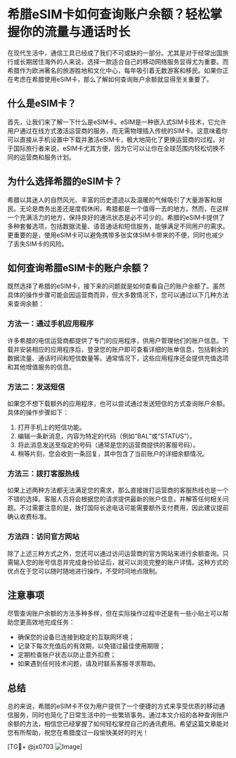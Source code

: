 # 希腊eSIM卡如何查询账户余额？轻松掌握你的流量与通话时长

在现代生活中，通信工具已经成了我们不可或缺的一部分。尤其是对于经常出国旅行或长期居住海外的人来说，选择一款适合自己的移动网络服务显得尤为重要。而希腊作为欧洲著名的旅游胜地和文化中心，每年吸引着无数游客和移民。如果你正在考虑在希腊使用eSIM卡，那么了解如何查询账户余额就显得至关重要了。

## 什么是eSIM卡？

首先，让我们来了解一下什么是eSIM卡。eSIM是一种嵌入式SIM卡技术，它允许用户通过在线方式激活运营商的服务，而无需物理插入传统的SIM卡。这意味着你可以直接从手机设置中下载并激活eSIM卡，极大地简化了更换运营商的过程。对于国际旅行者来说，eSIM卡尤其方便，因为它可以让你在全球范围内轻松切换不同的运营商和服务计划。

## 为什么选择希腊的eSIM卡？

希腊以其迷人的自然风光、丰富的历史遗迹以及温暖的气候吸引了大量游客和居民。无论是商务出差还是度假休闲，希腊都是一个值得一去的地方。然而，在这样一个充满活力的地方，保持良好的通讯状态是必不可少的。希腊的eSIM卡提供了多种套餐选项，包括数据流量、语音通话和短信服务，能够满足不同用户的需求。更重要的是，使用eSIM卡可以避免携带多张实体SIM卡带来的不便，同时也减少了丢失SIM卡的风险。

## 如何查询希腊eSIM卡的账户余额？

既然选择了希腊的eSIM卡，接下来的问题就是如何查看自己的账户余额了。虽然具体的操作步骤可能会因运营商而异，但大多数情况下，您可以通过以下几种方法来查询余额：

### 方法一：通过手机应用程序

许多希腊的电信运营商都提供了专门的应用程序，供用户管理他们的账户信息。下载并安装相应的应用程序后，登录您的账户即可查看详细的账单信息，包括剩余的数据流量、通话时间和短信数量等。通常情况下，这些应用程序还会提供充值选项和其他增值服务的信息。

### 方法二：发送短信

如果您不想下载额外的应用程序，也可以尝试通过发送短信的方式查询账户余额。具体的操作步骤如下：
1. 打开手机上的短信功能。
2. 编辑一条新消息，内容为特定的代码（例如“BAL”或“STATUS”）。
3. 将此消息发送至指定的号码（通常是您的运营商提供的客服号码）。
4. 稍等片刻，您会收到一条回复，其中包含了当前账户的详细余额情况。

### 方法三：拨打客服热线

如果上述两种方法都无法满足您的需求，那么直接拨打运营商的客服热线也是一个不错的选择。客服人员将会根据您的请求提供最新的账户信息，并解答任何相关问题。不过需要注意的是，拨打国际长途电话可能需要额外支付费用，因此建议提前确认收费标准。

### 方法四：访问官方网站

除了上述三种方式之外，您还可以通过访问运营商的官方网站来进行余额查询。只需输入您的账号信息并完成身份验证后，就可以浏览完整的账户详情。这种方式的优点在于您可以随时随地进行操作，不受时间地点限制。

## 注意事项

尽管查询账户余额的方法多种多样，但在实际操作过程中还是有一些小贴士可以帮助您更高效地完成任务：
- 确保您的设备已连接到稳定的互联网环境；
- 记录下每次充值后的有效期，以免错过最佳使用期限；
- 定期检查账户状态以防止意外扣费；
- 如果遇到任何技术问题，请及时联系客服寻求帮助。

## 总结

总的来说，希腊的eSIM卡不仅为用户提供了一个便捷的方式来享受优质的移动通信服务，同时也简化了日常生活中的一些繁琐事务。通过本文介绍的各种查询账户余额的方法，相信您已经掌握了如何轻松掌控自己的通讯费用。希望这篇文章能对您有所帮助，祝您在希腊度过一段愉快美好的时光！

[TG💪+ @jx0703 ![Image](https://github.com/user-attachments/assets/dbca1d08-cadb-493c-b0ec-ad6f7a83f270)]